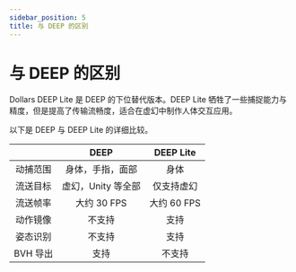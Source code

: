 ```yaml
---
sidebar_position: 5
title: 与 DEEP 的区别
---
```


# 与 DEEP 的区别

Dollars DEEP Lite 是 DEEP 的下位替代版本。DEEP Lite 牺牲了一些捕捉能力与精度，但是提高了传输流畅度，适合在虚幻中制作人体交互应用。

以下是 DEEP 与 DEEP Lite 的详细比较。

| |DEEP | DEEP Lite |
| :----: | :----:| :----: |
| 动捕范围| 身体，手指，面部 | 身体 |
| 流送目标| 虚幻，Unity 等全部 | 仅支持虚幻 |
| 流送帧率| 大约 30 FPS | 大约 60 FPS |
| 动作镜像| 不支持 | 支持 |
| 姿态识别| 不支持 | 支持 |
| BVH 导出| 支持 | 不支持 |


